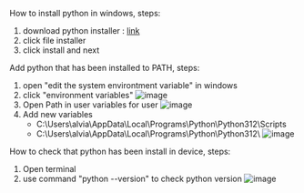 How to install python in windows, steps:
1. download python installer : [link](https://www.python.org/downloads/)
2. click file installer
3. click install and next

Add python that has been installed to PATH, steps:
1. open "edit the system environtment variable" in windows
2. click "environment variables"
   ![image](https://github.com/alvianpradentra/pertemuan1-basis-data/assets/148189829/d879be73-4969-4da3-a11c-554a53f1218c)
3. Open Path in user variables for user
   ![image](https://github.com/alvianpradentra/pertemuan1-basis-data/assets/148189829/c61563e6-1725-4245-ab70-f0dd297b9df6)
4. Add new variables
   - C:\Users\alvia\AppData\Local\Programs\Python\Python312\Scripts
   - C:\Users\alvia\AppData\Local\Programs\Python\Python312\ ![image](https://github.com/alvianpradentra/pertemuan1-basis-data/assets/148189829/43d5a332-c0dc-4958-82c0-e2a883c6cd51)

How to check that python has been install in device, steps:
1. Open terminal
2. use command "python --version" to check python version ![image](https://github.com/alvianpradentra/pertemuan1-basis-data/assets/148189829/64760571-4684-48dc-992f-cde256fa7496)
